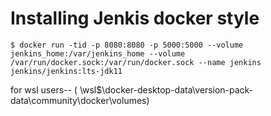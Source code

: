 # Installing Jenkis docker style
```
$ docker run -tid -p 8080:8080 -p 5000:5000 --volume jenkins_home:/var/jenkins_home --volume /var/run/docker.sock:/var/run/docker.sock --name jenkins  jenkins/jenkins:lts-jdk11
```

for wsl users-- (
\\wsl$\docker-desktop-data\version-pack-data\community\docker\volumes)

